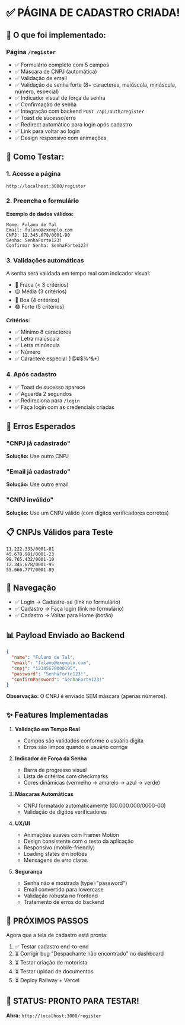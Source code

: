 # ✅ PÁGINA DE CADASTRO CRIADA!

## 🎯 O que foi implementado:

### Página `/register`
- ✅ Formulário completo com 5 campos
- ✅ Máscara de CNPJ (automática)
- ✅ Validação de email
- ✅ Validação de senha forte (8+ caracteres, maiúscula, minúscula, número, especial)
- ✅ Indicador visual de força da senha
- ✅ Confirmação de senha
- ✅ Integração com backend `POST /api/auth/register`
- ✅ Toast de sucesso/erro
- ✅ Redirect automático para login após cadastro
- ✅ Link para voltar ao login
- ✅ Design responsivo com animações

## 🧪 Como Testar:

### 1. Acesse a página
```
http://localhost:3000/register
```

### 2. Preencha o formulário

**Exemplo de dados válidos:**
```
Nome: Fulano de Tal
Email: fulano@exemplo.com
CNPJ: 12.345.678/0001-90
Senha: SenhaForte123!
Confirmar Senha: SenhaForte123!
```

### 3. Validações automáticas

A senha será validada em tempo real com indicador visual:
- 🔴 Fraca (< 3 critérios)
- 🟡 Média (3 critérios)
- 🔵 Boa (4 critérios)
- 🟢 Forte (5 critérios)

**Critérios:**
- ✅ Mínimo 8 caracteres
- ✅ Letra maiúscula
- ✅ Letra minúscula
- ✅ Número
- ✅ Caractere especial (!@#$%^&*)

### 4. Após cadastro

- ✅ Toast de sucesso aparece
- ✅ Aguarda 2 segundos
- ✅ Redireciona para `/login`
- ✅ Faça login com as credenciais criadas

## 🐛 Erros Esperados

### "CNPJ já cadastrado"
**Solução:** Use outro CNPJ

### "Email já cadastrado"
**Solução:** Use outro email

### "CNPJ inválido"
**Solução:** Use um CNPJ válido (com dígitos verificadores corretos)

## 📋 CNPJs Válidos para Teste

```
11.222.333/0001-81
45.678.901/0001-23
98.765.432/0001-10
12.345.678/0001-95
55.666.777/0001-89
```

## 🔗 Navegação

- ✅ Login → Cadastre-se (link no formulário)
- ✅ Cadastro → Faça login (link no formulário)
- ✅ Cadastro → Voltar para Home (botão)

## 📊 Payload Enviado ao Backend

```json
{
  "name": "Fulano de Tal",
  "email": "fulano@exemplo.com",
  "cnpj": "12345678000195",
  "password": "SenhaForte123!",
  "confirmPassword": "SenhaForte123!"
}
```

**Observação:** O CNPJ é enviado SEM máscara (apenas números).

## ✨ Features Implementadas

1. **Validação em Tempo Real**
   - Campos são validados conforme o usuário digita
   - Erros são limpos quando o usuário corrige

2. **Indicador de Força da Senha**
   - Barra de progresso visual
   - Lista de critérios com checkmarks
   - Cores dinâmicas (vermelho → amarelo → azul → verde)

3. **Máscaras Automáticas**
   - CNPJ formatado automaticamente (00.000.000/0000-00)
   - Validação de dígitos verificadores

4. **UX/UI**
   - Animações suaves com Framer Motion
   - Design consistente com o resto da aplicação
   - Responsivo (mobile-friendly)
   - Loading states em botões
   - Mensagens de erro claras

5. **Segurança**
   - Senha não é mostrada (type="password")
   - Email convertido para lowercase
   - Validação robusta no frontend
   - Tratamento de erros do backend

## 🎉 PRÓXIMOS PASSOS

Agora que a tela de cadastro está pronta:

1. ✅ Testar cadastro end-to-end
2. ⏳ Corrigir bug "Despachante não encontrado" no dashboard
3. ⏳ Testar criação de motorista
4. ⏳ Testar upload de documentos
5. ⏳ Deploy Railway + Vercel

## 🚀 STATUS: PRONTO PARA TESTAR!

**Abra:** `http://localhost:3000/register`
